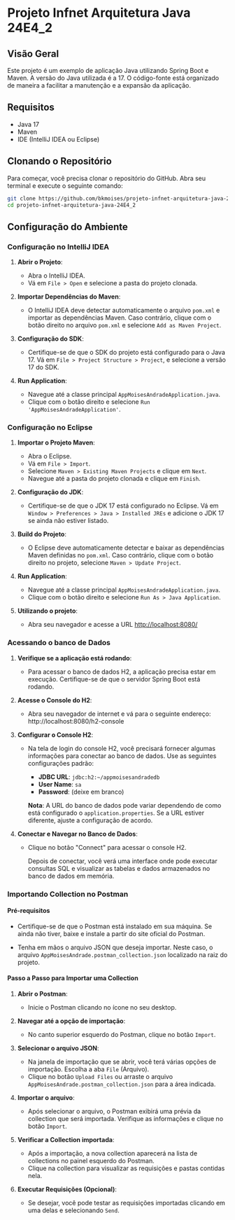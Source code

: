 # Projeto Infnet Arquitetura Java 24E4_2

## Visão Geral

Este projeto é um exemplo de aplicação Java utilizando Spring Boot e Maven. A versão do Java utilizada é a 17. O código-fonte está organizado de maneira a facilitar a manutenção e a expansão da aplicação.

## Requisitos

- Java 17
- Maven
- IDE (IntelliJ IDEA ou Eclipse)

## Clonando o Repositório

Para começar, você precisa clonar o repositório do GitHub. Abra seu terminal e execute o seguinte comando:

```bash
git clone https://github.com/bkmoises/projeto-infnet-arquitetura-java-24E4_2
cd projeto-infnet-arquitetura-java-24E4_2
```

## Configuração do Ambiente

### Configuração no IntelliJ IDEA

1. **Abrir o Projeto**:
    - Abra o IntelliJ IDEA.
    - Vá em `File > Open` e selecione a pasta do projeto clonada.

2. **Importar Dependências do Maven**:
    - O IntelliJ IDEA deve detectar automaticamente o arquivo `pom.xml` e importar as dependências Maven. Caso contrário, clique com o botão direito no arquivo `pom.xml` e selecione `Add as Maven Project`.

3. **Configuração do SDK**:
    - Certifique-se de que o SDK do projeto está configurado para o Java 17. Vá em `File > Project Structure > Project`, e selecione a versão 17 do SDK.

4. **Run Application**:
    - Navegue até a classe principal `AppMoisesAndradeApplication.java`.
    - Clique com o botão direito e selecione `Run 'AppMoisesAndradeApplication'`.

### Configuração no Eclipse

1. **Importar o Projeto Maven**:
    - Abra o Eclipse.
    - Vá em `File > Import`.
    - Selecione `Maven > Existing Maven Projects` e clique em `Next`.
    - Navegue até a pasta do projeto clonada e clique em `Finish`.

2. **Configuração do JDK**:
    - Certifique-se de que o JDK 17 está configurado no Eclipse. Vá em `Window > Preferences > Java > Installed JREs` e adicione o JDK 17 se ainda não estiver listado.

3. **Build do Projeto**:
    - O Eclipse deve automaticamente detectar e baixar as dependências Maven definidas no `pom.xml`. Caso contrário, clique com o botão direito no projeto, selecione `Maven > Update Project`.

4. **Run Application**:
    - Navegue até a classe principal `AppMoisesAndradeApplication.java`.
    - Clique com o botão direito e selecione `Run As > Java Application`.

4. **Utilizando o projeto**:
    - Abra seu navegador e acesse a URL [http://localhost:8080/](http://localhost:8080/)
  
### Acessando o banco de Dados

1. **Verifique se a aplicação está rodando**:

	- Para acessar o banco de dados H2, a aplicação precisa estar em execução. Certifique-se de que o servidor Spring Boot está rodando.

2. **Acesse o Console do H2**:

	- Abra seu navegador de internet e vá para o seguinte endereço: http://localhost:8080/h2-console

3. **Configurar o Console H2**:

	- Na tela de login do console H2, você precisará fornecer algumas informações para conectar ao banco de dados. Use as seguintes configurações padrão:

		-   **JDBC URL**: `jdbc:h2:~/appmoisesandradedb`
		-   **User Name**: `sa`
		-   **Password**: (deixe em branco)

		**Nota**: A URL do banco de dados pode variar dependendo de como está configurado o `application.properties`. Se a URL estiver diferente, ajuste a configuração de acordo.

4. **Conectar e Navegar no Banco de Dados**:

	- Clique no botão "Connect" para acessar o console H2.

		Depois de conectar, você verá uma interface onde pode executar consultas SQL e visualizar as tabelas e dados armazenados no banco de dados em memória.

### Importando Collection no Postman


#### Pré-requisitos

-   Certifique-se de que o Postman está instalado em sua máquina. Se ainda não tiver, baixe e instale a partir do site oficial do Postman.
    
-   Tenha em mãos o arquivo JSON que deseja importar. Neste caso, o arquivo `AppMoisesAndrade.postman_collection.json` localizado na raiz do projeto.
    

#### Passo a Passo para Importar uma Collection

1.  **Abrir o Postman**:
    
    -   Inicie o Postman clicando no ícone no seu desktop.
2.  **Navegar até a opção de importação**:
    
    -   No canto superior esquerdo do Postman, clique no botão `Import`.
3.  **Selecionar o arquivo JSON**:
    
    -   Na janela de importação que se abrir, você terá várias opções de importação. Escolha a aba `File` (Arquivo).
    -   Clique no botão `Upload Files` ou arraste o arquivo `AppMoisesAndrade.postman_collection.json` para a área indicada.
4.  **Importar o arquivo**:
    
    -   Após selecionar o arquivo, o Postman exibirá uma prévia da collection que será importada. Verifique as informações e clique no botão `Import`.
5.  **Verificar a Collection importada**:
    
    -   Após a importação, a nova collection aparecerá na lista de collections no painel esquerdo do Postman.
    -   Clique na collection para visualizar as requisições e pastas contidas nela.
6.  **Executar Requisições (Opcional)**:
    
    -   Se desejar, você pode testar as requisições importadas clicando em uma delas e selecionando `Send`.
